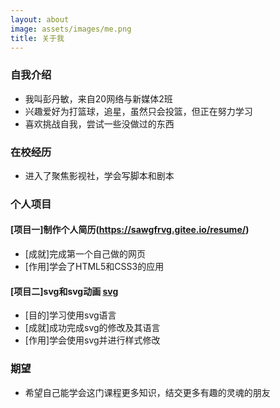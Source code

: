```yaml
---
layout: about
image: assets/images/me.png
title: 关于我
---
```


### 自我介绍
- 我叫彭丹敏，来自20网络与新媒体2班
- 兴趣爱好为打篮球，追星，虽然只会投篮，但正在努力学习
- 喜欢挑战自我，尝试一些没做过的东西

### 在校经历
- 进入了聚焦影视社，学会写脚本和剧本

### 个人项目
#### [项目一]制作个人简历(https://sawgfrvg.gitee.io/resume/)
- [成就]完成第一个自己做的网页
- [作用]学会了HTML5和CSS3的应用

#### [项目二]svg和svg动画 [svg](file:///C:/Users/admin/Desktop/svg/Untitled-7.HTML)
- [目的]学习使用svg语言
- [成就]成功完成svg的修改及其语言
- [作用]学会使用svg并进行样式修改

### 期望
- 希望自己能学会这门课程更多知识，结交更多有趣的灵魂的朋友
